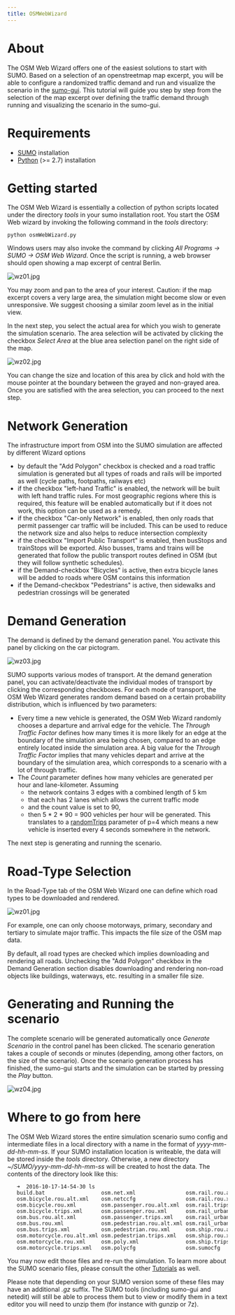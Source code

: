 ```yaml
---
title: OSMWebWizard
---
```


# About

The OSM Web Wizard offers one of the easiest solutions to start with
SUMO. Based on a selection of an openstreetmap map excerpt, you will be
able to configure a randomized traffic demand and run and visualize the
scenario in the [sumo-gui](../sumo-gui.md). This tutorial will
guide you step by step from the selection of the map excerpt over
defining the traffic demand through running and visualizing the scenario
in the sumo-gui.

# Requirements

- [SUMO](../Installing/index.md) installation
- [Python](https://www.python.org) (\>= 2.7) installation

# Getting started

The OSM Web Wizard is essentially a collection of python scripts located
under the directory *tools* in your sumo installation root. You start
the OSM Web wizard by invoking the following command in the *tools*
directory:

```
python osmWebWizard.py
```

Windows users may also invoke the command by clicking *All Programs -\>
SUMO -\> OSM Web Wizard*. Once the script is running, a web browser
should open showing a map excerpt of central Berlin.

![wz01.jpg](../images/Wz01.png "wz01.png")

You may zoom and pan to the area of your interest. Caution: if the map
excerpt covers a very large area, the simulation might become slow or
even unresponsive. We suggest choosing a similar zoom level as in the
initial view.

In the next step, you select the actual area for which you wish to
generate the simulation scenario. The area selection will be activated
by clicking the checkbox *Select Area* at the blue area selection panel
on the right side of the map.

![wz02.jpg](../images/Wz02.png "wz02.png")

You can change the size and location of this area by click and hold with
the mouse pointer at the boundary between the grayed and non-grayed
area. Once you are satisfied with the area selection, you can proceed to
the next step.

# Network Generation

The infrastructure import from OSM into the SUMO simulation are affected by different Wizard options

* by default the "Add Polygon" checkbox is checked and a road traffic simulation is generated but all types of roads and rails will be imported as well (cycle paths, footpaths, railways etc)
* if the checkbox "left-hand Traffic" is enabled, the network will be built with left hand traffic rules. For most geographic regions where this is required, this feature will be enabled automatically but if it does not work, this option can be used as a remedy.
* if the checkbox "Car-only Network" is enabled, then only roads that permit passenger car traffic will be included. This can be used to reduce the network size and also helps to reduce intersection complexity
* if the checkbox "Import Public Transport" is enabled, then busStops and trainStops will be exported. Also busses, trams and trains will be generated that follow the public transport routes defined in OSM (but they will follow synthetic schedules).
* if the Demand-checkbox "Bicycles" is active, then extra bicycle lanes will be added to roads where OSM contains this information
* if the Demand-checkbox "Pedestrians" is active, then sidewalks and pedestrian crossings will be generated

# Demand Generation

The demand is defined by the demand generation panel. You activate this
panel by clicking on the car pictogram.

![wz03.jpg](../images/Wz03.png "wz03.png")

SUMO supports various modes of transport. At the demand generation
panel, you can activate/deactivate the individual modes of transport by
clicking the corresponding checkboxes. For each mode of transport, the
OSM Web Wizard generates random demand based on a certain probability
distribution, which is influenced by two parameters:

- Every time a new vehicle is generated, the OSM Web Wizard randomly
chooses a departure and arrival edge for the vehicle. The *Through
Traffic Factor* defines how many times it is more likely for an edge
at the boundary of the simulation area being chosen, compared to an
edge entirely located inside the simulation area. A big value for
the *Through Traffic Factor* implies that many vehicles depart and
arrive at the boundary of the simulation area, which corresponds to
a scenario with a lot of through traffic.
- The *Count* parameter defines how many vehicles are generated per
hour and lane-kilometer. Assuming
  - the network contains 3 edges with a combined length of 5 km
  - that each has 2 lanes which allows the current traffic mode
  - and the count value is set to 90,
  - then 5 \* 2 \* 90 = 900 vehicles per hour will be generated.
    This translates to a
    [randomTrips](../Tools/Trip.md#randomtripspy)
    parameter of p=4 which means a new vehicle is inserted every 4
    seconds somewhere in the network.

The next step is generating and running the scenario.

# Road-Type Selection

In the Road-Type tab of the OSM Web Wizard one can define which road types
to be downloaded and rendered.

![wz01.jpg](../images/Wz05.png "wz05.png")

For example, one can only choose motorways, primary,
secondary and tertiary to simulate major traffic.
This impacts the file size of the OSM map data.

By default, all road types are checked which implies downloading and rendering
all roads.
Unchecking the "Add Polygon" checkbox in the Demand Generation section disables
downloading and rendering non-road objects like buildings, waterways, etc. resulting
in a smaller file size.


# Generating and Running the scenario

The complete scenario will be generated automatically once *Generate
Scenario* in the control panel has been clicked. The scenario generation
takes a couple of seconds or minutes (depending, among other factors, on the
size of the scenario). Once the scenario generation process has
finished, the sumo-gui starts and the simulation can be started by
pressing the *Play* button.

![wz04.jpg](../images/Wz04.jpg "wz04.jpg")

# Where to go from here

The OSM Web Wizard stores the entire simulation scenario sumo config and
intermediate files in a local directory with a name in the format of
*yyyy-mm-dd-hh-mm-ss*. If your SUMO installation location is writeable,
the data will be stored inside the *tools* directory. Otherwise, a new
directory *\~/SUMO/yyyy-mm-dd-hh-mm-ss* will be created to host the
data. The contents of the directory look like this:

```
   ➜  2016-10-17-14-54-30 ls
   build.bat                  osm.net.xml                osm.rail.rou.alt.xml       osm.tram.rou.alt.xml
   osm.bicycle.rou.alt.xml    osm.netccfg                osm.rail.rou.xml           osm.tram.rou.xml
   osm.bicycle.rou.xml        osm.passenger.rou.alt.xml  osm.rail.trips.xml         osm.tram.trips.xml
   osm.bicycle.trips.xml      osm.passenger.rou.xml      osm.rail_urban.rou.alt.xml osm.truck.rou.alt.xml
   osm.bus.rou.alt.xml        osm.passenger.trips.xml    osm.rail_urban.rou.xml     osm.truck.rou.xml
   osm.bus.rou.xml            osm.pedestrian.rou.alt.xml osm.rail_urban.trips.xml   osm.truck.trips.xml
   osm.bus.trips.xml          osm.pedestrian.rou.xml     osm.ship.rou.alt.xml       osm.view.xml
   osm.motorcycle.rou.alt.xml osm.pedestrian.trips.xml   osm.ship.rou.xml           osm_bbox.osm.xml
   osm.motorcycle.rou.xml     osm.poly.xml               osm.ship.trips.xml         run.bat
   osm.motorcycle.trips.xml   osm.polycfg                osm.sumocfg
```

You may now edit those files and re-run the simulation. To learn more
about the SUMO scenario files, please consult the other
[Tutorials](index.md) as well.

Please note that depending on your SUMO version some of these files may have an additional *.gz* suffix.
The SUMO tools (including sumo-gui and netedit) will still be able to process them but to view or modify
them in a text editor you will need to unzip them (for instance with gunzip or 7z).
